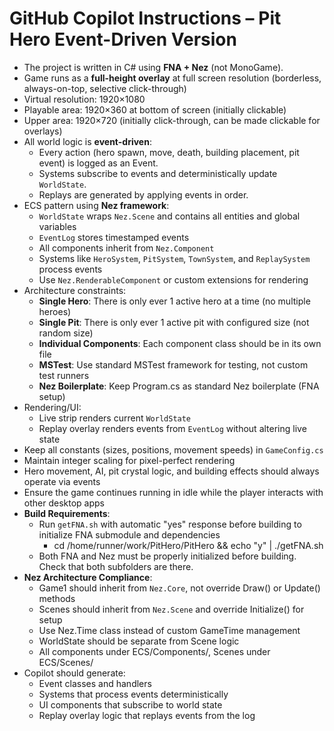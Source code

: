 # GitHub Copilot Instructions – Pit Hero Event-Driven Version

- The project is written in C# using **FNA + Nez** (not MonoGame).
- Game runs as a **full-height overlay** at full screen resolution (borderless, always-on-top, selective click-through)
- Virtual resolution: 1920×1080
- Playable area: 1920×360 at bottom of screen (initially clickable)
- Upper area: 1920×720 (initially click-through, can be made clickable for overlays)
- All world logic is **event-driven**:
  - Every action (hero spawn, move, death, building placement, pit event) is logged as an Event.
  - Systems subscribe to events and deterministically update `WorldState`.
  - Replays are generated by applying events in order.
- ECS pattern using **Nez framework**:
  - `WorldState` wraps `Nez.Scene` and contains all entities and global variables
  - `EventLog` stores timestamped events
  - All components inherit from `Nez.Component`
  - Systems like `HeroSystem`, `PitSystem`, `TownSystem`, and `ReplaySystem` process events
  - Use `Nez.RenderableComponent` or custom extensions for rendering
- Architecture constraints:
  - **Single Hero**: There is only ever 1 active hero at a time (no multiple heroes)
  - **Single Pit**: There is only ever 1 active pit with configured size (not random size)
  - **Individual Components**: Each component class should be in its own file
  - **MSTest**: Use standard MSTest framework for testing, not custom test runners
  - **Nez Boilerplate**: Keep Program.cs as standard Nez boilerplate (FNA setup)
- Rendering/UI:
  - Live strip renders current `WorldState`
  - Replay overlay renders events from `EventLog` without altering live state
- Keep all constants (sizes, positions, movement speeds) in `GameConfig.cs`
- Maintain integer scaling for pixel-perfect rendering
- Hero movement, AI, pit crystal logic, and building effects should always operate via events
- Ensure the game continues running in idle while the player interacts with other desktop apps
- **Build Requirements**: 
  - Run `getFNA.sh` with automatic "yes" response before building to initialize FNA submodule and dependencies
    - cd /home/runner/work/PitHero/PitHero && echo "y" | ./getFNA.sh
  - Both FNA and Nez must be properly initialized before building.  Check that both subfolders are there.
- **Nez Architecture Compliance**:
  - Game1 should inherit from `Nez.Core`, not override Draw() or Update() methods
  - Scenes should inherit from `Nez.Scene` and override Initialize() for setup
  - Use Nez.Time class instead of custom GameTime management
  - WorldState should be separate from Scene logic
  - All components under ECS/Components/, Scenes under ECS/Scenes/
- Copilot should generate:
  - Event classes and handlers
  - Systems that process events deterministically
  - UI components that subscribe to world state
  - Replay overlay logic that replays events from the log

